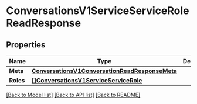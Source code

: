# ConversationsV1ServiceServiceRoleReadResponse

## Properties

Name | Type | Description | Notes
------------ | ------------- | ------------- | -------------
**Meta** | [**ConversationsV1ConversationReadResponseMeta**](conversations_v1_conversationReadResponse_meta.md) |  | [optional] 
**Roles** | [**[]ConversationsV1ServiceServiceRole**](conversations.v1.service.service_role.md) |  | [optional] 

[[Back to Model list]](../README.md#documentation-for-models) [[Back to API list]](../README.md#documentation-for-api-endpoints) [[Back to README]](../README.md)


